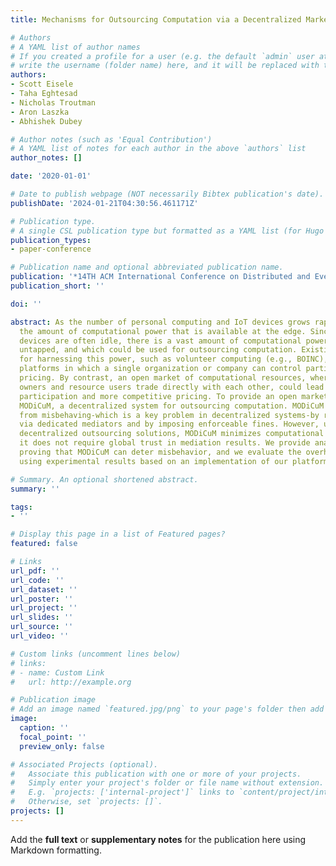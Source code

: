 ```yaml
---
title: Mechanisms for Outsourcing Computation via a Decentralized Market

# Authors
# A YAML list of author names
# If you created a profile for a user (e.g. the default `admin` user at `content/authors/admin/`), 
# write the username (folder name) here, and it will be replaced with their full name and linked to their profile.
authors:
- Scott Eisele
- Taha Eghtesad
- Nicholas Troutman
- Aron Laszka
- Abhishek Dubey

# Author notes (such as 'Equal Contribution')
# A YAML list of notes for each author in the above `authors` list
author_notes: []

date: '2020-01-01'

# Date to publish webpage (NOT necessarily Bibtex publication's date).
publishDate: '2024-01-21T04:30:56.461171Z'

# Publication type.
# A single CSL publication type but formatted as a YAML list (for Hugo requirements).
publication_types:
- paper-conference

# Publication name and optional abbreviated publication name.
publication: '*14TH ACM International Conference on Distributed and Event Based Systems*'
publication_short: ''

doi: ''

abstract: As the number of personal computing and IoT devices grows rapidly, so does
  the amount of computational power that is available at the edge. Since many of these
  devices are often idle, there is a vast amount of computational power that is currently
  untapped, and which could be used for outsourcing computation. Existing solutions
  for harnessing this power, such as volunteer computing (e.g., BOINC), are centralized
  platforms in which a single organization or company can control participation and
  pricing. By contrast, an open market of computational resources, where resource
  owners and resource users trade directly with each other, could lead to greater
  participation and more competitive pricing. To provide an open market, we introduce
  MODiCuM, a decentralized system for outsourcing computation. MODiCuM deters participants
  from misbehaving-which is a key problem in decentralized systems-by resolving disputes
  via dedicated mediators and by imposing enforceable fines. However, unlike other
  decentralized outsourcing solutions, MODiCuM minimizes computational overhead since
  it does not require global trust in mediation results. We provide analytical results
  proving that MODiCuM can deter misbehavior, and we evaluate the overhead of MODiCuM
  using experimental results based on an implementation of our platform.

# Summary. An optional shortened abstract.
summary: ''

tags:
- ''

# Display this page in a list of Featured pages?
featured: false

# Links
url_pdf: ''
url_code: ''
url_dataset: ''
url_poster: ''
url_project: ''
url_slides: ''
url_source: ''
url_video: ''

# Custom links (uncomment lines below)
# links:
# - name: Custom Link
#   url: http://example.org

# Publication image
# Add an image named `featured.jpg/png` to your page's folder then add a caption below.
image:
  caption: ''
  focal_point: ''
  preview_only: false

# Associated Projects (optional).
#   Associate this publication with one or more of your projects.
#   Simply enter your project's folder or file name without extension.
#   E.g. `projects: ['internal-project']` links to `content/project/internal-project/index.md`.
#   Otherwise, set `projects: []`.
projects: []
---
```


Add the **full text** or **supplementary notes** for the publication here using Markdown formatting.
